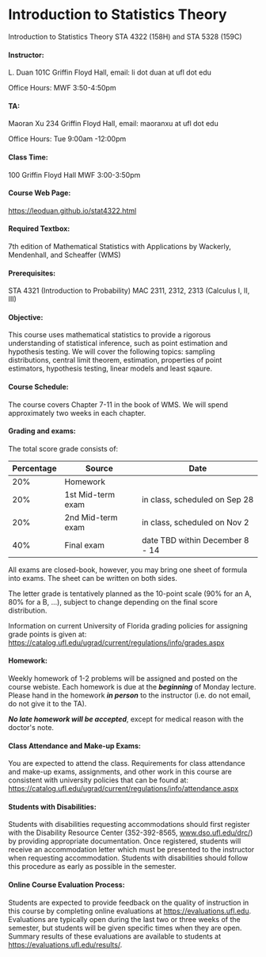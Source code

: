 # Introduction to Statistics Theory

Introduction to Statistics Theory STA 4322 (158H) and STA 5328 (159C)

#### Instructor:
L. Duan
101C Griffin Floyd Hall,
email: li dot duan at ufl dot edu

Office Hours:
MWF 3:50-4:50pm

#### TA:
Maoran Xu
234 Griffin Floyd Hall,
email: maoranxu at ufl dot edu

Office Hours:
Tue 9:00am -12:00pm

#### Class Time:

100 Griffin Floyd Hall
MWF 3:00-3:50pm

#### Course Web Page:
https://leoduan.github.io/stat4322.html

#### Required Textbox:

7th edition of Mathematical Statistics with Applications by Wackerly, Mendenhall, and Scheaffer (WMS)

#### Prerequisites:
STA 4321 (Introduction to Probability) 
MAC 2311, 2312, 2313 (Calculus I, II, III)

#### Objective:
This course uses mathematical statistics to provide a rigorous understanding of statistical inference, such as point estimation and hypothesis testing. We will cover the following topics: sampling distributions, central limit theorem, estimation, properties of point estimators, hypothesis testing, linear models and least sqaure.

#### Course Schedule:
The course covers Chapter 7-11 in the book of WMS. We will spend approximately two weeks in each chapter.

#### Grading and exams:
The total score grade consists of:

| Percentage | Source | Date |
| ---- | ----------------- | ------------------------------- |
| 20%  | Homework          |                                 |
| 20%  | 1st Mid-term exam | in class, scheduled on Sep 28   |
| 20%  | 2nd Mid-term exam | in class, scheduled on Nov 2    |
| 40%  | Final exam        | date TBD within December 8 - 14 |


All exams are closed-book, however, you may bring one sheet of formula into exams. The sheet can be written on both sides.

The letter grade is tentatively planned as the 10-point scale (90% for an A, 80% for a B, ...), subject to change depending on the final score distribution.

Information on current University of Florida grading policies for assigning grade points is given at:
   https://catalog.ufl.edu/ugrad/current/regulations/info/grades.aspx

#### Homework:

Weekly homework of 1-2 problems will be assigned and posted on the course webiste. Each homework is due at the ***beginning*** of Monday lecture. Please hand in the homework ***in person*** to the instructor (i.e. do not email, do not give it to the TA).

***No late homework will be accepted***, except for medical reason with the doctor's note. 

#### Class Attendance and Make-up Exams:

You are expected to attend the class. Requirements for class attendance and make-up exams, assignments, and other work in this course are consistent with university policies that can be found at:
   https://catalog.ufl.edu/ugrad/current/regulations/info/attendance.aspx

#### Students with Disabilities:
Students with disabilities requesting accommodations should first register with the Disability Resource Center (352-392-8565, www.dso.ufl.edu/drc/) by providing appropriate documentation. Once registered, students will receive an accommodation letter which must be presented to the instructor when requesting accommodation. Students with disabilities should follow this procedure as early as possible in the semester.

#### Online Course Evaluation Process:
Students are expected to provide feedback on the quality of instruction in this course by completing online evaluations at https://evaluations.ufl.edu. Evaluations are typically open during the last two or three weeks of the semester, but students will be given specific times when they are open. Summary results of these evaluations are available to students at https://evaluations.ufl.edu/results/.